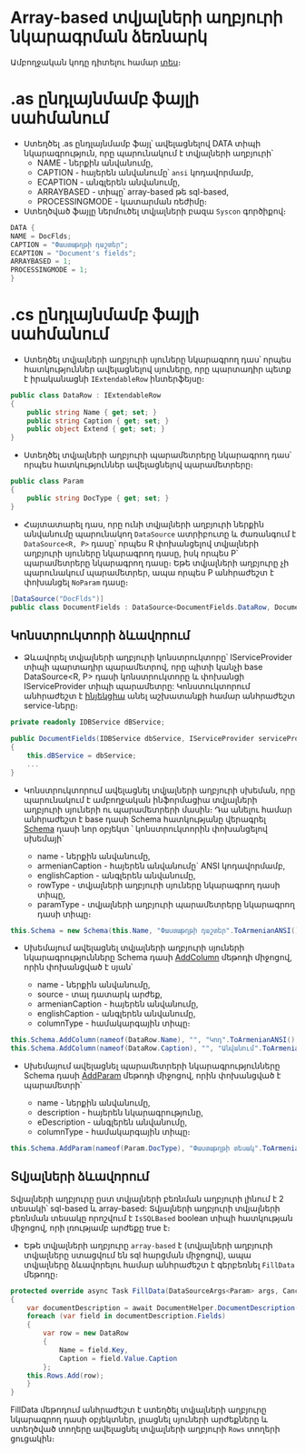 # Array-based տվյալների աղբյուրի նկարագրման ձեռնարկ

Ամբողջական կոդը դիտելու համար [տես](definition_code.cs)։

# .as ընդլայնմամբ ֆայլի սահմանում
- Ստեղծել .as ընդլայնմամբ ֆայլ՝ ավելացնելով DATA տիպի նկարագրություն, որը պարունակում է տվյալների աղբյուրի՝
  - NAME - ներքին անվանումը,
  - CAPTION - հայերեն անվանումը՝ `ansi` կոդավորմամբ,
  - ECAPTION - անգլերեն անվանումը,
  - ARRAYBASED - տիպը՝ array-based թե sql-based,
  - PROCESSINGMODE - կատարման ռեժիմը։
- Ստեղծված ֆայլը ներմուծել տվյալների բազա `Syscon` գործիքով։

```c#
DATA {
NAME = DocFlds;
CAPTION = "Փաստաթղթի դաշտեր";
ECAPTION = "Document's fields";
ARRAYBASED = 1;
PROCESSINGMODE = 1;
}
```
# .cs ընդլայնմամբ ֆայլի սահմանում
- Ստեղծել տվյալների աղբյուրի սյուները նկարագրող դաս՝ որպես հատկություններ ավելացնելով սյուները, որը պարտադիր պետք է իրականացնի `IExtendableRow` ինտերֆեյսը։
```c#
public class DataRow : IExtendableRow
{
    public string Name { get; set; }
    public string Caption { get; set; }
    public object Extend { get; set; }
}
```

- Ստեղծել տվյալների աղբյուրի պարամետրերը նկարագրող դաս՝ որպես հատկություններ ավելացնելով պարամետրերը։
```c#
public class Param
{
    public string DocType { get; set; }
}
```

- Հայտատարել դաս, որը ունի տվյալների աղբյուրի ներքին անվանումը պարունակող `DataSource` ատրիբուտը և  ժառանգում է `DataSource<R, P>` դասը՝ որպես R փոխանցելով տվյալների աղբյուրի սյուները նկարագրող դասը, իսկ որպես P՝ պարամետրերը նկարագրող դասը։ Եթե տվյալների աղբյուրը չի պարունակում պարամետրեր, ապա որպես P անհրաժեշտ է փոխանցել `NoParam` դասը։

```c#
[DataSource("DocFlds")]
public class DocumentFields : DataSource<DocumentFields.DataRow, DocumentFields.Param>
```

## Կոնստրուկտորի ձևավորում

- Ձևավորել տվյալների աղբյուրի կոնստրուկտորը՝ IServiceProvider տիպի պարտադիր պարամետրով, որը պիտի կանչի base DataSource<R, P> դասի կոնստրուկտորը և փոխանցի IServiceProvider տիպի պարամետրը: Կոնստուկտորում անհրաժեշտ է [ինյեկցիա](https://learn.microsoft.com/en-us/dotnet/core/extensions/dependency-injection) անել աշխատանքի համար անհրաժեշտ service-ները։

```c#
private readonly IDBService dBService;

public DocumentFields(IDBService dbService, IServiceProvider serviceProvider) : base(serviceProvider)
{
    this.dBService = dbService;
    ...
}
```
- Կոնստրուկտորում ավելացնել տվյալների աղբյուրի սխեման, որը պարունակում է ամբողջական ինֆորմացիա տվյալների աղբյուրի սյուների ու պարամետրերի մասին։
Դա անելու համար անհրաժեշտ է base դասի Schema հատկությանը վերագրել [Schema](https://github.com/armsoft/as8x-docs/blob/main/src/server_api/definitions/schema.md#schema) դասի նոր օբյեկտ ՝ կոնստրուկտորին փոխանցելով սխեմայի՝

  - name - ներքին անվանումը,
  - armenianCaption - հայերեն անվանումը` ANSI կոդավորմամբ,
  - englishCaption - անգլերեն անվանումը,
  - rowType - տվյալների աղբյուրի սյուները նկարագրող դասի տիպը,
  - paramType - տվյալների աղբյուրի պարամետրերը  նկարագրող դասի տիպը։

```c#
this.Schema = new Schema(this.Name, "Փաստաթղթի դաշտեր".ToArmenianANSI(), "Document's fields", typeof(DataRow), typeof(Param));
```

- Սխեմայում ավելացնել տվյալների աղբյուրի սյուների նկարագրությունները Schema դասի [AddColumn](https://github.com/armsoft/as8x-docs/blob/main/src/server_api/definitions/schema.md#addcolumn) մեթոդի միջոցով, որին փոխանցված է սյան՝
  
  - name - ներքին անվանումը,
  - source - տալ դատարկ արժեք,
  - armenianCaption - հայերեն անվանումը,
  - englishCaption - անգլերեն անվանումը,
  - columnType - համակարգային տիպը։
  
```c#
this.Schema.AddColumn(nameof(DataRow.Name), "", "Կոդ".ToArmenianANSI(), "Code", FieldTypeProvider.GetStringFieldType(25));
this.Schema.AddColumn(nameof(DataRow.Caption), "", "Անվանում".ToArmenianANSI(), "Name", FieldTypeProvider.GetStringFieldType(30));
```

- Սխեմայում ավելացնել պարամետրերի նկարագրությունները Schema դասի [AddParam](https://github.com/armsoft/as8x-docs/blob/main/src/server_api/definitions/schema.md#addparam) մեթոդի միջոցով, որին փոխանցված է պարամետրի՝

  - name - ներքին անվանումը,
  - description - հայերեն նկարագրությունը,
  - eDescription - անգլերեն անվանումը,
  - columnType - համակարգային տիպը։

```c#
this.Schema.AddParam(nameof(Param.DocType), "Փաստաթղթի տեսակ".ToArmenianANSI(), FieldTypeProvider.GetStringFieldType(8), eDescription: "Document's type");
```
## Տվյալների ձևավորում
Տվյալների աղբյուրը ըստ տվյալների բեռնման աղբյուրի լինում է 2 տեսակի՝ sql-based և array-based:
Տվյալների աղբյուրի տվյալների բեռնման տեսակը որոշվում է `IsSQLBased` boolean տիպի հատկության միջոցով, որի լռությամբ արժեքը true է։

- Եթե տվյալների աղբյուրը `array-based` է (տվյալների աղբյուրի տվյալները ստացվում են sql հարցման միջոցով), ապա տվյալները ձևավորելու համար անհրաժեշտ է գերբեռնել `FillData` մեթոդը։
```c#
protected override async Task FillData(DataSourceArgs<Param> args, CancellationToken stoppingToken)
{
    var documentDescription = await DocumentHelper.DocumentDescription(this.dBService.Connection, args.Parameters.DocType);
    foreach (var field in documentDescription.Fields)
    {
        var row = new DataRow
        {
            Name = field.Key,
            Caption = field.Value.Caption
        };
    this.Rows.Add(row);
    }
}
```

FillData մեթոդում անհրաժեշտ է ստեղծել տվյալների աղբյուրը նկարագրող դասի օբյեկտներ, լրացնել սյուների արժեքները և ստեղծված տողերը ավելացնել տվյալների աղբյուրի `Rows` տողերի ցուցակին։
